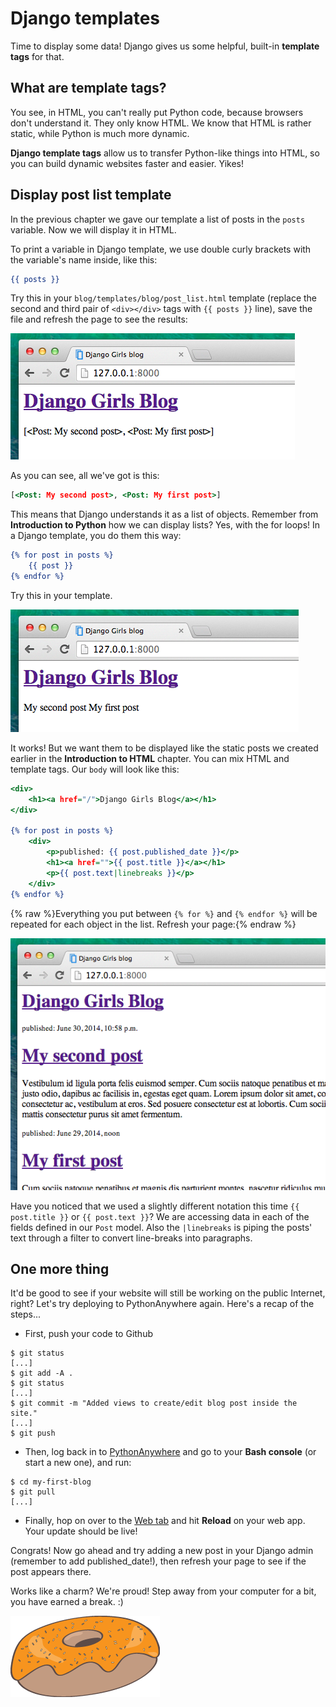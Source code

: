 # Django templates

Time to display some data! Django gives us some helpful, built-in __template tags__ for that.

## What are template tags?

You see, in HTML, you can't really put Python code, because browsers don't understand it. They only know HTML. We know that HTML is rather static, while Python is much more dynamic.

__Django template tags__ allow us to transfer Python-like things into HTML, so you can build dynamic websites faster and easier. Yikes!

## Display post list template

In the previous chapter we gave our template a list of posts in the `posts` variable. Now we will display it in HTML.

To print a variable in Django template, we use double curly brackets with the variable's name inside, like this:

```html:blog/templates/blog/post_list.html
{{ posts }}
```

Try this in your `blog/templates/blog/post_list.html` template (replace the second and third pair of `<div></div>` tags with `{{ posts }}` line), save the file and refresh the page to see the results:

![Figure 13.1](images/step1.png)

As you can see, all we've got is this:

```html:blog/templates/blog/post_list.html
[<Post: My second post>, <Post: My first post>]
```

This means that Django understands it as a list of objects. Remember from __Introduction to Python__ how we can display lists? Yes, with the for loops! In a Django template, you do them this way:

```html:blog/templates/blog/post_list.html
{% for post in posts %}
    {{ post }}
{% endfor %}
```

Try this in your template.

![Figure 13.2](images/step2.png)

It works! But we want them to be displayed like the static posts we created earlier in the __Introduction to HTML__ chapter. You can mix HTML and template tags. Our `body` will look like this:

```html:blog/templates/blog/post_list.html
<div>
    <h1><a href="/">Django Girls Blog</a></h1>
</div>

{% for post in posts %}
    <div>
        <p>published: {{ post.published_date }}</p>
        <h1><a href="">{{ post.title }}</a></h1>
        <p>{{ post.text|linebreaks }}</p>
    </div>
{% endfor %}
```

{% raw %}Everything you put between `{% for %}` and `{% endfor %}` will be repeated for each object in the list. Refresh your page:{% endraw %}

![Figure 13.3](images/step3.png)

Have you noticed that we used a slightly different notation this time `{{ post.title }}` or `{{ post.text }}`? We are accessing data in each of the fields defined in our `Post` model. Also the `|linebreaks` is piping the posts' text through a filter to convert line-breaks into paragraphs.


## One more thing

It'd be good to see if your website will still be working on the public Internet, right? Let's try deploying to PythonAnywhere again. Here's a recap of the steps...

* First, push your code to Github

```:command-line
$ git status
[...]
$ git add -A .
$ git status
[...]
$ git commit -m "Added views to create/edit blog post inside the site."
[...]
$ git push
```

* Then, log back in to [PythonAnywhere](https://www.pythonanywhere.com/consoles/) and go to your **Bash console** (or start a new one), and run:

```:command-line
$ cd my-first-blog
$ git pull
[...]
```

* Finally, hop on over to the [Web tab](https://www.pythonanywhere.com/web_app_setup/) and hit **Reload** on your web app. Your update should be live!


Congrats! Now go ahead and try adding a new post in your Django admin (remember to add published_date!), then refresh your page to see if the post appears there.

Works like a charm? We're proud! Step away from your computer for a bit, you have earned a break. :)

![Figure 13.4](images/donut.png)
